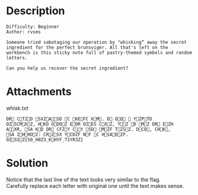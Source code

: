 # Description
```
Difficulty: Beginner
Author: rvsms

Someone tried sabotaging our operation by "whisking” away the secret ingredient for the perfect brunsviger. All that's left on the workbench is this sticky note full of pastry-themed symbols and random letters.

Can you help us recover the secret ingredient?
```

# Attachments
whisk.txt
```
DR🥐 C🥐TZ🥐D 🧁SXZ🥐A🧁🥐SD 🧁C 🍰KE🍰FC K🍩M🥐. D🍩 O🍰Q🥐 🍰 Y🥐ZP🥐TD
OZ🥖SCM🧁X🥐Z, H🥐KD O🥖DD🥐Z E🧁DR OZ🍩ES C🥖X🍰Z, Y🍩🥖Z 🧁D 🍩M🥐Z DR🥐 E🍰ZH
A🍩🥖XR, 🍰SA K🥐D DR🥐 CFZ🥖Y C🥐🥐Y 🧁SD🍩 🥐M🥐ZF T🍩ZS🥐Z. D🍰CD🥐, CH🧁K🥐,
🍰SA Z🥐H🥐HO🥐Z: CR🍰Z🧁SX Y🍰CDZF N🍩F 🧁C H🍰SA🍰D🍩ZF.
OZ🥖SS🥐Z{S0_H0Z3_K🥖HYF_T1YR3Z}
```

# Solution
Notice that the last line of the text looks very similar to the flag.\
Carefully replace each letter with original one until the text makes sense.
